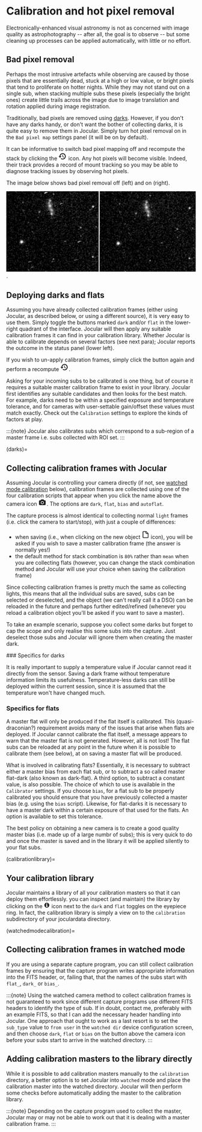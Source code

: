 # Calibration and hot pixel removal

Electronically-enhanced visual astronomy is not as concerned with image quality as astrophotography -- after all, the goal is to observe -- but some cleaning up processes can be applied automatically, with little or no effort.

## Bad pixel removal

Perhaps the most intrusive artefacts while observing are caused by those pixels that are essentially dead, stuck at a high or low value, or bright pixels that tend to proliferate on hotter nights. While they may not stand out on a single sub, when stacking multiple subs these pixels (especially the bright ones) create little trails across the image due to image translation and rotation applied during image registration. 

Traditionally, bad pixels are removed using [darks](darks). However, if you don't have any darks handy, or don't want the bother of collecting darks, it is quite easy to remove them in Jocular. Simply turn hot pixel removal on in the `Bad pixel map` settings panel (it will be on by default).


It can be informative to switch bad pixel mapping off and recompute the stack by clicking the ![recompute](images/recompute.png) icon. Any hot pixels will become visible. Indeed, their track provides a record of mount tracking so you may be able to diagnose tracking issues by observing hot pixels.

The image below shows bad pixel removal off (left) and on (right).

![hotpix](images/hotpix.png).



## Deploying darks and flats

Assuming you have already collected calibration frames (either using Jocular, as described below, or using a different source), it is very easy to use them. Simply toggle the buttons marked `dark` and/or `flat` in the lower-right quadrant of the interface. Jocular will then apply any suitable calibration frames it can find in your calibration library. Whether Jocular is able to calibrate depends on several factors (see next para); Jocular reports the outcome in the status panel (lower left). 

If you wish to un-apply calibration frames, simply click the button again and perform a recompute ![recompute](images/recompute.png).

Asking for your incoming subs to be calibrated is one thing, but of course it requires a suitable master calibration frame to exist in your library. Jocular first identifies any suitable candidates and then looks for the best match. For example, darks need to be within a specified exposure and temperature tolerance, and for cameras with user-settable gain/offset these values must match exactly. Check out the `Calibration` settings to explore the kinds of factors at play. 

:::{note}
Jocular also calibrates subs which correspond to a sub-region of a master frame i.e. subs collected with ROI set.
:::


(darks)=
## Collecting calibration frames with Jocular

Assuming Jocular is controlling your camera directly (if not, see [watched mode calibration](watchedmodecalibration) below), calibration frames are collected using one of the four calibration scripts that appear when you click the name above the camera icon ![camera](images/camera.png). The options are `dark`, `flat`, `bias` and `autoflat`.

The capture process is almost identical to collecting normal `light` frames (i.e. click the camera to start/stop), with just a couple of differences:

* when saving (i.e., when clicking on the new object ![new](images/newicon.png) icon), you will be asked if you wish to save a master calibration frame (the answer is normally yes!)
* the default method for stack combination is `80%` rather than `mean` when you are collecting flats (however, you can change the stack combination method and Jocular will use your choice when saving the calibration frame)

Since collecting calibration frames is pretty much the same as collecting lights, this means that all the individual subs are saved, subs can be selected or deselected, and the object (we can't really call it a DSO) can be reloaded in the future and perhaps further edited/refined (whenever you reload a calibration object you'll be asked if you want to save a master).

To take an example scenario, suppose you collect some darks but forget to cap the scope and only realise this some subs into the capture. Just deselect those subs and Jocular will ignore them when creating the master dark. 

### Specifics for darks

It is really important to supply a temperature value if Jocular cannot read it directly from the sensor. Saving a dark frame without temperature information limits its usefulness. Temperature-less darks can still be deployed within the current session, since it is assumed that the temperature won't have changed much.

### Specifics for flats

A master flat will only be produced if the flat itself is calibrated. This (quasi-draconian?) requirement avoids many of the issues that arise when flats are deployed. If Jocular cannot calibrate the flat itself, a message appears to warn that the master flat is not generated. However, all is not lost! The flat subs can be reloaded at any point in the future when it is possible to calibrate them (see below), at on saving a master flat will be produced.

What is involved in calibrating flats? Essentially, it is necessary to subtract either a master bias from each flat sub, or to subtract a so called master flat-dark (also known as dark-flat). A third option, to subtract a constant value, is also possible. The choice of which to use is available in the `Calibrator` settings. If you choose `bias`, for a flat sub to be properly calibrated you should ensure that you have previously collected a master bias (e.g. using the `bias` script). Likewise, for flat-darks it is necessary to have a master dark within a certain exposure of that used for the flats. An option is available to set this tolerance. 

The best policy on obtaining a new camera is to create a good quality master bias (i.e. made up of a large numbr of subs); this is very quick to do and once the master is saved and in the library it will be applied silently to your flat subs.


(calibrationlibrary)=
## Your calibration library

Jocular maintains a library of all your calibration masters so that it can deploy them effortlessly. you can inspect (and maintain) the library by clicking on the ![info](images/infoicon.png) icon next to the `dark` and `flat` toggles on the eyepiece ring. In fact, the calibration library is simply a view on to the `calibration` subdirectory of your joculardata directory.

(watchedmodecalibration)=
## Collecting calibration frames in watched mode

If you are using a separate capture program, you can still collect calibration frames by ensuring that the capture program writes appropriate information into the FITS header, or, failing that, that the names of the subs start with `flat_`, `dark_` or `bias_`.

:::{note}
Using the watched camera method to collect calibration frames is not guaranteed to work since different capture programs use different FITS headers to identify the type of sub. If in doubt, contact me, preferably with an example FITS, so that I can add the necessary header handling into Jocular. One approach that ought to work as a last resort is to set the `sub_type` value to `from user` in the `watched dir` device configuration screen, and then choose `dark`, `flat` or `bias` on the button above the camera icon before your subs start to arrive in the watched directory.
:::


## Adding calibration masters to the library directly

While it is possible to add calibration masters manually to the `calibration` directory, a better option is to set Jocular into `watched` mode and place the calibration master into the watched directory. Jocular will then perform some checks before automatically adding the master to the calibration library.

:::{note}
Depending on the capture program used to collect the master, Jocular may or may not be able to work out that it is dealing with a master calibration frame.
:::



